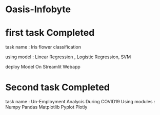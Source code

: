 ﻿# Oasis-Infobyte 
 # first task Completed 
 task name : Iris flower classification 
 
 using model : Linear Regression , Logistic Regression, SVM
 
 
 deploy Model On Streamlit Webapp 

# Second task Completed 
 task name : Un-Employment Analycis During COVID19 
 Using modules : 
 Numpy
 Pandas 
 Matplotlib
 Pyplot
 Plotly 
 
